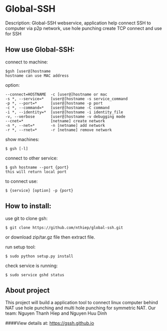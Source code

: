 Global-SSH
==========

Description: Global-SSH webservice, application help connect SSH to computer via p2p network, use hole punching create TCP connect and use for SSH

How use Global-SSH:
-------
connect to machine:
<!-- highlight:-d language:console -->
	$gsh [user@]hostname
	hostname can use MAC address
option:
<!-- highlight:-d language:console -->
	--connect=HOSTNAME  -c [user@]hostname or mac
    -s *, --service=*   [user@]hostname -s service_command
    -p *, --port=*      [user@]hostname -p port
    -c *, --command=*   [user@]hostname -C command
    -i *, --identity=*  [user@]hostname -i identity_file
    -v, --verbose       [user@]hostname -v debugging mode
    --cnet=*            [netname] create network
    -n *, --net=*       -n [netname] add network
    -r *, --rnet=*      -r [netname] remove network
show machines:
<!-- highlight:-d language:console -->
	$ gsh [-l]

connect to other service:
<!-- highlight:-d language:console -->
	$ gsh hostname --port {port}
	this will return local port
to connect use:
<!-- highlight:-d language:console -->
	$ {service} [option] -p {port}


How to install:
-------
use git to clone gsh:
<!-- highlight:-d language:console -->
	$ git clone https://github.com/nthiep/global-ssh.git
or download zip/tar.gz file then extract file.

run setup tool:
<!-- highlight:-d language:console -->
	$ sudo python setup.py install

check service is running:
<!-- highlight:-d language:console -->
	$ sudo service gshd status

About project
-------
This project will build a application tool to connect linux computer behind NAT use hole punching and multi hole punching for symmetric NAT.
Our team: Nguyen Thanh Hiep and Nguyen Huu Dinh

####View details at: https://gssh.github.io